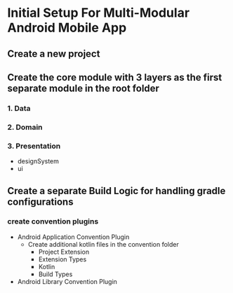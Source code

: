 # Initial Setup For Multi-Modular Android Mobile App

## Create a new project
## Create the core module with 3 layers as the first separate module in the root folder
### 1. Data
### 2. Domain
### 3. Presentation
* designSystem
* ui

## Create a separate Build Logic for handling gradle configurations
### create convention plugins
* Android Application Convention Plugin
  * Create additional kotlin files in the convention folder
    * Project Extension
    * Extension Types
    * Kotlin
    * Build Types
* Android Library Convention Plugin
